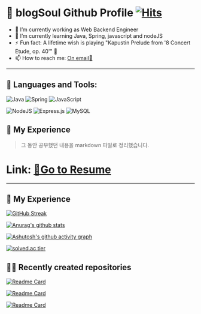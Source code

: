# 📃 blogSoul Github Profile [![Hits](https://hits.seeyoufarm.com/api/count/incr/badge.svg?url=https%3A%2F%2Fgithub.com%2FblogSoul&count_bg=%2379C83D&title_bg=%23555555&icon=&icon_color=%23E7E7E7&title=hits&edge_flat=false)](https://hits.seeyoufarm.com)

- 🔭 I’m currently working as Web Backend Engineer
- 🌱 I’m currently learning Java, Spring, javascript and nodeJS
- ⚡ Fun fact: A lifetime wish is playing "Kapustin Prelude from '8 Concert Etude, op. 40'" 🎹
- 📫 How to reach me: [On email📧](blo9040@gmail.com)

---

<!--

**blogSoul/blogSoul** is a ✨ _special_ ✨ repository because its `README.md` (this file) appears on your GitHub profile.

Here are some ideas to get you started:

- 👯 I’m looking to collaborate on ...
- 🤔 I’m looking for help with ...
- 😄 Pronouns: ...
- 💬 Ask me about ...

### 📕 Latest Blog Posts

-->

## 💪 Languages and Tools:

![Java](https://img.shields.io/badge/java-%23ED8B00.svg?style=for-the-badge&logo=java&logoColor=white)
![Spring](https://img.shields.io/badge/spring-%236DB33F.svg?style=for-the-badge&logo=spring&logoColor=white)
![JavaScript](https://img.shields.io/badge/javascript-%23323330.svg?style=for-the-badge&logo=javascript&logoColor=%23F7DF1E)

![NodeJS](https://img.shields.io/badge/node.js-6DA55F?style=for-the-badge&logo=node.js&logoColor=white)
![Express.js](https://img.shields.io/badge/express.js-%23404d59.svg?style=for-the-badge&logo=express&logoColor=%2361DAFB)
![MySQL](https://img.shields.io/badge/mysql-%2300f.svg?style=for-the-badge&logo=mysql&logoColor=white)



## 📕 My Experience

> 그 동안 공부했던 내용을 markdown 파일로 정리했습니다.

# Link: [🔗Go to Resume](https://github.com/blogSoul/blogSoul/blob/main/Resume.md)

---

## 🎩 My Experience

[![GitHub Streak](http://github-readme-streak-stats.herokuapp.com?user=blogSoul&date_format=M%20j%5B%2C%20Y%5D)](https://git.io/streak-stats)

[![Anurag's github stats](https://github-readme-stats.vercel.app/api?username=blogSoul&theme=default)](https://github.com/anuraghazra/github-readme-stats)  

[![Ashutosh's github activity graph](https://activity-graph.herokuapp.com/graph?username=blogSoul&theme=dracula)](https://github.com/ashutosh00710/github-readme-activity-graph)

[![solved.ac tier](http://mazassumnida.wtf/api/generate_badge?boj=blo9040)](https://solved.ac/blo9040)

## 🐱‍👤 Recently created repositories

[![Readme Card](https://github-readme-stats-blogsoul.vercel.app/api/pin/?username=blogSoul&repo=bookathon_E)](https://github.com/blogSoul/bookathon_E/tree/main)

[![Readme Card](https://github-readme-stats-blogsoul.vercel.app/api/pin/?username=blogSoul&repo=Spring_summary)](https://github.com/blogSoul/Spring_summary)

[![Readme Card](https://github-readme-stats-blogsoul.vercel.app/api/pin/?username=EgoEco&repo=egoeco-web)](https://github.com/EgoEco/egoeco-web)
